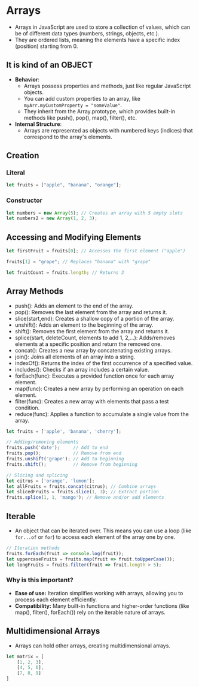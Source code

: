 # Arrays
- Arrays in JavaScript are used to store a collection of values, which can be of different data types (numbers, strings, objects, etc.).
- They are ordered lists, meaning the elements have a specific index (position) starting from 0.

## It is kind of an OBJECT
- **Behavior**:
  - Arrays possess properties and methods, just like regular JavaScript objects.
  - You can add custom properties to an array, like `myArr.myCustomProperty = "someValue"`.
  - They inherit from the Array.prototype, which provides built-in methods like push(), pop(), map(), filter(), etc.
- **Internal Structure**:
  - Arrays are represented as objects with numbered keys (indices) that correspond to the array's elements.
  

## Creation
### Literal
```javascript
let fruits = ["apple", "banana", "orange"];
```
### Constructor
```javascript
let numbers = new Array(5); // Creates an array with 5 empty slots
let numbers2 = new Array(1, 2, 3);
```


## Accessing and Modifying Elements
```javascript
let firstFruit = fruits[0]; // Accesses the first element ("apple")

fruits[1] = "grape"; // Replaces "banana" with "grape"

let fruitCount = fruits.length; // Returns 3
```


## Array Methods
- push(): Adds an element to the end of the array.
- pop(): Removes the last element from the array and returns it.
- slice(start,end): Creates a shallow copy of a portion of the array.
- unshift(): Adds an element to the beginning of the array.
- shift(): Removes the first element from the array and returns it.
- splice(start, deleteCount, elements to add 1, 2,...): Adds/removes elements at a specific position and return the removed one.
- concat(): Creates a new array by concatenating existing arrays.
- join(): Joins all elements of an array into a string.
- indexOf(): Returns the index of the first occurrence of a specified value.
- includes(): Checks if an array includes a certain value.
- forEach(func): Executes a provided function once for each array element.
- map(func): Creates a new array by performing an operation on each element.
- filter(func): Creates a new array with elements that pass a test condition.
- reduce(func): Applies a function to accumulate a single value from the array.

```javascript
let fruits = ['apple', 'banana', 'cherry'];

// Adding/removing elements
fruits.push('date');     // Add to end
fruits.pop();            // Remove from end
fruits.unshift('grape'); // Add to beginning
fruits.shift();          // Remove from beginning

// Slicing and splicing
let citrus = ['orange', 'lemon'];
let allFruits = fruits.concat(citrus); // Combine arrays
let slicedFruits = fruits.slice(1, 3); // Extract portion
fruits.splice(1, 1, 'mango'); // Remove and/or add elements

```

## Iterable
-  An object that can be iterated over. This means you can use a loop (like `for...of` or `for`) to access each element of the array one by one.
  
```javascript
// Iteration methods
fruits.forEach(fruit => console.log(fruit));
let uppercaseFruits = fruits.map(fruit => fruit.toUpperCase());
let longFruits = fruits.filter(fruit => fruit.length > 5);
```

### Why is this important?
- **Ease of use:** Iteration simplifies working with arrays, allowing you to process each element efficiently.
- **Compatibility:** Many built-in functions and higher-order functions (like map(), filter(), forEach()) rely on the iterable nature of arrays.

## Multidimensional Arrays
- Arrays can hold other arrays, creating multidimensional arrays.
  
```javascript
let matrix = [
    [1, 2, 3],
    [4, 5, 6],
    [7, 8, 9]
]
```